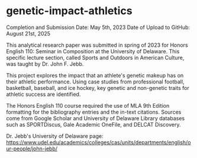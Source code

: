 # genetic-impact-athletics
Completion and Submission Date: May 5th, 2023
Date of Upload to GitHub: August 21st, 2025

This analytical research paper was submitted in spring of 2023 for Honors English 110: Seminar in Composition at the University of Delaware. This specific lecture section, called Sports and Outdoors in American Culture, was taught by Dr. John F. Jebb. 

This project explores the impact that an athlete's genetic makeup has on their athletic performance. Using case studies from professional football, basketball, baseball, and ice hockey, key genetic and non-genetic traits for athletic success are identified. 

The Honors English 110 course required the use of MLA 9th Edition formatting for the bibliography entries and the in-text citations. Sources come from Google Scholar and University of Delaware Library databases such as SPORTDiscus, Gale Academic OneFile, and DELCAT Discovery.

Dr. Jebb's University of Delaware page: https://www.udel.edu/academics/colleges/cas/units/departments/english/our-people/john-jebb/

